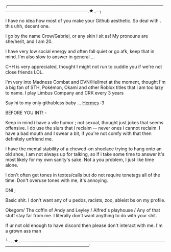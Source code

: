 ╭───────────────────────────────────────────────────────────────────────────.★..─╮

I have no idea how most of you make your Github aesthetic. So deal with . this uhh, decent one.
 
 I go by the name Crow/Gabriel, or any skin i sit as! My pronouns are she/he/it, and I am 20. 

 I have very low social energy and often fall quiet or go afk, keep that in mind. I'm also slow to answer in general ...
 
 C+H is very appreciated, thought I might not run to cuddle you if we're not close friends LOL.

I'm very into Madness Combat and DVN/Hellmet at the moment, thought I'm a big fan of STH, Pokémon, Okami and other Roblox titles that i am too lazy to name. I play Limbus Company and CRK every 3 years

Say hi to my only githubless baby ...  [Hermes](https://inkthepilot.straw.page) :3 

BEFORE YOU INT! -

Keep in mind i have a vile humor ; not sexual, thought just jokes that seems offensive. I do use the slurs that i reclaim -- never ones i cannot reclaim. I have a bad mouth and I swear a bit, if you're not comfy with that then definitely unfriend me.

I have the mental stability of a chewed-on shoelace trying to hang onto an old shoe, I am not always up for talking, so if i take some time to answer it's most likely for my own sanity's sake. Not a you problem, I just like time alone.

I don't often get tones in textes/calls but do not require tonetags all of the time. Don't overuse tones with me, it's annoying. 

DNI ;

Basic shit. I don't want any of u pedos, racists, zoo, ableist bs on my profile.

Okegom/ The coffin of Andy and Leyley / Alfred's playhouse / Any of that stuff stay far from me. I literally don't want anything to do with your shit.

If ur not old enough to have discord then please don't interact with me. I'm a grown ass man

╰─..★.────────────────────────────────────────────────────────────────────────╯
